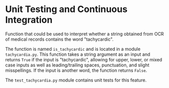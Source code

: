 # Unit Testing and Continuous Integration
Function that could be used to interpret whether a string obtained from OCR of medical records contains the word "tachycardic".

The function is named ```is_tachycardic``` and is located in a module ```tachycardia.py```. This function takes a string argument as an input and returns ```True``` if the input is "tachycardic", allowing for upper, lower, or mixed case inputs as well as leading/trailing spaces, punctuation, and slight misspellings. If the input is another word, the function returns ```False```.

The ```test_tachycardia.py``` module contains unit tests for this feature.
